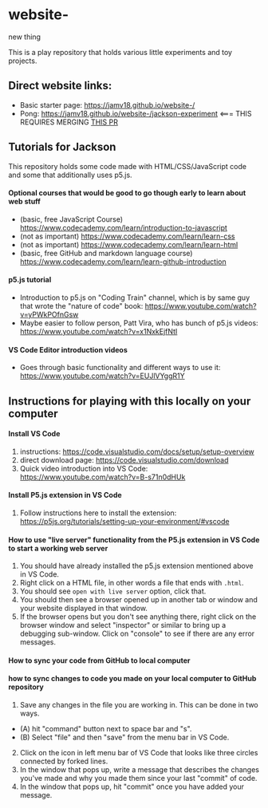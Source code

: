# website-
new thing

This is a play repository that holds various little experiments and toy projects.

## Direct website links:

- Basic starter page: https://jamv18.github.io/website-/
- Pong: https://jamv18.github.io/website-/jackson-experiment <=== THIS REQUIRES MERGING [THIS PR](https://github.com/Jamv18/website-/pull/2)


## Tutorials for Jackson

This repository holds some code made with HTML/CSS/JavaScript code and some that additionally uses p5.js.

#### Optional courses that would be good to go though early to learn about web stuff

- (basic, free JavaScript Course) https://www.codecademy.com/learn/introduction-to-javascript
- (not as important) https://www.codecademy.com/learn/learn-css
- (not as important) https://www.codecademy.com/learn/learn-html
- (basic, free GitHub and markdown language course) https://www.codecademy.com/learn/learn-github-introduction

#### p5.js tutorial

- Introduction to p5.js on "Coding Train" channel, which is by same guy that wrote the "nature of code" book: https://www.youtube.com/watch?v=yPWkPOfnGsw
- Maybe easier to follow person, Patt Vira, who has bunch of p5.js videos: https://www.youtube.com/watch?v=x1NxkEjfNtI

#### VS Code Editor introduction videos
- Goes through basic functionality and different ways to use it: https://www.youtube.com/watch?v=EUJlVYggR1Y

## Instructions for playing with this locally on your computer

#### Install VS Code

1. instructions: https://code.visualstudio.com/docs/setup/setup-overview
2. direct download page: https://code.visualstudio.com/download
3. Quick video introduction into VS Code: https://www.youtube.com/watch?v=B-s71n0dHUk

#### Install P5.js extension in VS Code

1. Follow instructions here to install the extension: https://p5js.org/tutorials/setting-up-your-environment/#vscode

#### How to use "live server" functionality from the P5.js extension in VS Code to start a working web server

1. You should have already installed the p5.js extension mentioned above in VS Code.
2. Right click on a HTML file, in other words a file that ends with `.html`. 
3. You should see `open with live server` option, click that. 
4. You should then see a browser opened up in another tab or window and your website displayed in that window.
5. If the browser opens but you don't see anything there, right click on the browser window and select "inspector" or similar to bring up a debugging sub-window. Click on "console" to see if there are any error messages.

#### How to sync your code from GitHub to local computer



#### how to sync changes to code you made on your local computer to GitHub repository
1. Save any changes in the file you are working in. This can be done in two ways. 
  - (A) hit "command" button next to space bar and "s".
  - (B) Select "file" and then "save" from the menu bar in VS Code.
2. Click on the icon in left menu bar of VS Code that looks like three circles connected by forked lines.
3. In the window that pops up, write a message that describes the changes you've made and why you made them since your last "commit" of code.
3. In the window that pops up, hit "commit" once you have added your message.